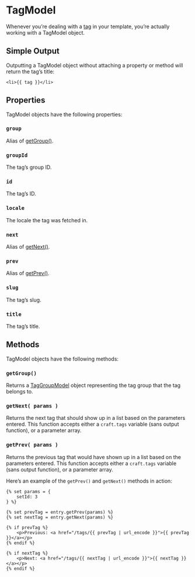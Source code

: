# TagModel

Whenever you’re dealing with a [tag](../tags.md) in your template, you’re actually working with a TagModel object.

## Simple Output

Outputting a TagModel object without attaching a property or method will return the tag’s title:

```twig
<li>{{ tag }}</li>
```

## Properties

TagModel objects have the following properties:

### `group`

Alias of [getGroup()](#getgroup).

### `groupId`

The tag’s group ID.

### `id`

The tag’s ID.

### `locale`

The locale the tag was fetched in.

### `next`

Alias of [getNext()](#getnext).

### `prev`

Alias of [getPrev()](#getprev).

### `slug`

The tag’s slug.

### `title`

The tag’s title.


## Methods

TagModel objects have the following methods:

### `getGroup()`

Returns a [TagGroupModel](taggroupmodel.md) object representing the tag group that the tag belongs to.

### `getNext( params )`

Returns the next tag that should show up in a list based on the parameters entered. This function accepts either a `craft.tags` variable (sans output function), or a parameter array.

### `getPrev( params )`

Returns the previous tag that would have shown up in a list based on the parameters entered. This function accepts either a `craft.tags` variable (sans output function), or a parameter array.

Here’s an example of the `getPrev()` and `getNext()` methods in action:

```twig
{% set params = {
    setId: 3
} %}

{% set prevTag = entry.getPrev(params) %}
{% set nextTag = entry.getNext(params) %}

{% if prevTag %}
    <p>Previous: <a href="/tags/{{ prevTag | url_encode }}">{{ prevTag }}</a></p>
{% endif %}

{% if nextTag %}
    <p>Next: <a href="/tags/{{ nextTag | url_encode }}">{{ nextTag }}</a></p>
{% endif %}
```
